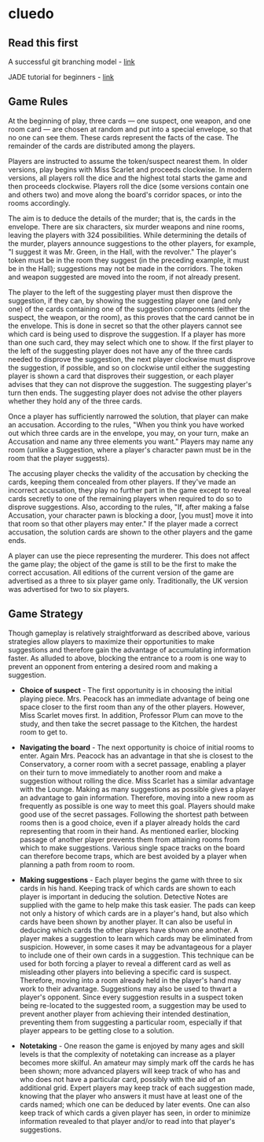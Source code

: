 # cluedo

## Read this first

A successful git branching model - [link](http://nvie.com/posts/a-successful-git-branching-model/) 

JADE tutorial for beginners - [link](http://www.iro.umontreal.ca/~vaucher/Agents/Jade/primer2.html)

## Game Rules

At the beginning of play, three cards — one suspect, one weapon, and one room card — are chosen at random and put into a special envelope, so that no one can see them. These cards represent the facts of the case. The remainder of the cards are distributed among the players.


Players are instructed to assume the token/suspect nearest them. In older versions, play begins with Miss Scarlet and proceeds clockwise. In modern versions, all players roll the dice and the highest total starts the game and then proceeds clockwise. Players roll the dice (some versions contain one and others two) and move along the board's corridor spaces, or into the rooms accordingly.


The aim is to deduce the details of the murder; that is, the cards in the envelope. There are six characters, six murder weapons and nine rooms, leaving the players with 324 possibilities. While determining the details of the murder, players announce suggestions to the other players, for example, "I suggest it was Mr. Green, in the Hall, with the revolver." The player's token must be in the room they suggest (in the preceding example, it must be in the Hall); suggestions may not be made in the corridors. The token and weapon suggested are moved into the room, if not already present.


The player to the left of the suggesting player must then disprove the suggestion, if they can, by showing the suggesting player one (and only one) of the cards containing one of the suggestion components (either the suspect, the weapon, or the room), as this proves that the card cannot be in the envelope. This is done in secret so that the other players cannot see which card is being used to disprove the suggestion. If a player has more than one such card, they may select which one to show. If the first player to the left of the suggesting player does not have any of the three cards needed to disprove the suggestion, the next player clockwise must disprove the suggestion, if possible, and so on clockwise until either the suggesting player is shown a card that disproves their suggestion, or each player advises that they can not disprove the suggestion. The suggesting player's turn then ends. The suggesting player does not advise the other players whether they hold any of the three cards.


Once a player has sufficiently narrowed the solution, that player can make an accusation. According to the rules, "When you think you have worked out which three cards are in the envelope, you may, on your turn, make an Accusation and name any three elements you want." Players may name any room (unlike a Suggestion, where a player's character pawn must be in the room that the player suggests).


The accusing player checks the validity of the accusation by checking the cards, keeping them concealed from other players. If they've made an incorrect accusation, they play no further part in the game except to reveal cards secretly to one of the remaining players when required to do so to disprove suggestions. Also, according to the rules, "If, after making a false Accusation, your character pawn is blocking a door, [you must] move it into that room so that other players may enter." If the player made a correct accusation, the solution cards are shown to the other players and the game ends.


A player can use the piece representing the murderer. This does not affect the game play; the object of the game is still to be the first to make the correct accusation. All editions of the current version of the game are advertised as a three to six player game only. Traditionally, the UK version was advertised for two to six players.

## Game Strategy

Though gameplay is relatively straightforward as described above, various strategies allow players to maximize their opportunities to make suggestions and therefore gain the advantage of accumulating information faster. As alluded to above, blocking the entrance to a room is one way to prevent an opponent from entering a desired room and making a suggestion.


* **Choice of suspect** - The first opportunity is in choosing the initial playing piece. Mrs. Peacock has an immediate advantage of being one space closer to the first room than any of the other players. However, Miss Scarlet moves first. In addition, Professor Plum can move to the study, and then take the secret passage to the Kitchen, the hardest room to get to.

* **Navigating the board** - The next opportunity is choice of initial rooms to enter. Again Mrs. Peacock has an advantage in that she is closest to the Conservatory, a corner room with a secret passage, enabling a player on their turn to move immediately to another room and make a suggestion without rolling the dice. Miss Scarlet has a similar advantage with the Lounge. Making as many suggestions as possible gives a player an advantage to gain information. Therefore, moving into a new room as frequently as possible is one way to meet this goal. Players should make good use of the secret passages. Following the shortest path between rooms then is a good choice, even if a player already holds the card representing that room in their hand. As mentioned earlier, blocking passage of another player prevents them from attaining rooms from which to make suggestions. Various single space tracks on the board can therefore become traps, which are best avoided by a player when planning a path from room to room.

* **Making suggestions** - Each player begins the game with three to six cards in his hand. Keeping track of which cards are shown to each player is important in deducing the solution. Detective Notes are supplied with the game to help make this task easier. The pads can keep not only a history of which cards are in a player's hand, but also which cards have been shown by another player. It can also be useful in deducing which cards the other players have shown one another. A player makes a suggestion to learn which cards may be eliminated from suspicion. However, in some cases it may be advantageous for a player to include one of their own cards in a suggestion. This technique can be used for both forcing a player to reveal a different card as well as misleading other players into believing a specific card is suspect. Therefore, moving into a room already held in the player's hand may work to their advantage. Suggestions may also be used to thwart a player's opponent. Since every suggestion results in a suspect token being re-located to the suggested room, a suggestion may be used to prevent another player from achieving their intended destination, preventing them from suggesting a particular room, especially if that player appears to be getting close to a solution.

* **Notetaking** - One reason the game is enjoyed by many ages and skill levels is that the complexity of notetaking can increase as a player becomes more skilful. An amateur may simply mark off the cards he has been shown; more advanced players will keep track of who has and who does not have a particular card, possibly with the aid of an additional grid. Expert players may keep track of each suggestion made, knowing that the player who answers it must have at least one of the cards named; which one can be deduced by later events. One can also keep track of which cards a given player has seen, in order to minimize information revealed to that player and/or to read into that player's suggestions.

